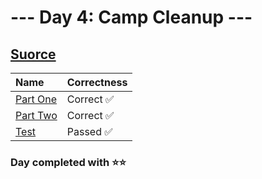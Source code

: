 # --- Day 4: Camp Cleanup ---

## [Suorce](http://adventofcode.com/2022/day/4)

| Name                                                                                      | Correctness |
| :---------------------------------------------------------------------------------------- | :---------- |
| [Part One](https://github.com/ssynowiec/AdventOfCode/blob/main/2022/Day%2004/part-one.js) | Correct ✅  |
| [Part Two](https://github.com/ssynowiec/AdventOfCode/blob/main/2022/Day%2004/part-two.js) | Correct ✅  |
| [Test](https://github.com/ssynowiec/AdventOfCode/blob/main/2022/Day%2004/test.js)         | Passed ✅   |

### Day completed with ⭐⭐
